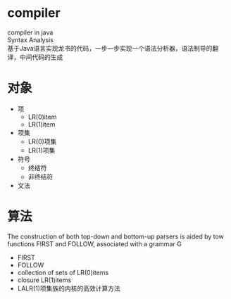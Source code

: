 # compiler
compiler in java  
Syntax Analysis  
基于Java语言实现龙书的代码，一步一步实现一个语法分析器，语法制导的翻译，中间代码的生成

# 对象
- 项
   - LR(0)item
   - LR(1)item
- 项集
   - LR(0)项集
   - LR(1)项集
- 符号
   - 终结符
   - 非终结符
- 文法

# 算法
The construction of both top-down and bottom-up parsers is aided by tow functions FIRST and FOLLOW, associated with a grammar G
- FIRST
- FOLLOW
- collection of sets of LR(0)items
- closure LR(1)items
- LALR(1)项集族的内核的高效计算方法
